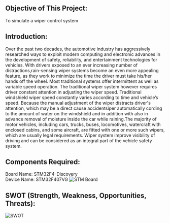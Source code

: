 ## Objective of This Project:
To simulate a wiper control system

## Introduction:
Over the past two decades, the automotive industry has aggressively researched ways to exploit modern computing and electronic advances in the development of safety, reliability, and entertainment technologies for vehicles. With drivers exposed to an ever increasing number of distractions,rain-sensing wiper systems become an even more appealing feature, as they work to minimize the time the driver must take his/her hands off the wheel. Most traditional systems offer intermittent as well as variable speed operation. The traditional wiper system however requires driver constant attention in adjusting the wiper speed. Traditional windshield wiper speed constantly varies according to time and vehicle’s speed. Because the manual adjustment of the wiper distracts driver's attention, which may be a direct cause accidentsiper automatically cording to the amount of water on the windshield and in addition with also in advance removal of moisture inside the car while raining.The majority of motor vehicles, including cars, trucks, buses, locomotives, watercraft with enclosed cabins, and some aircraft, are fitted with one or more such wipers, which are usually legal requirements. Wiper system improve visibility of driving and can be considered as an integral part of the vehicle safety system.

## Components Required:
Board Name: STM32F4-Discovery <br />
Device Name: STM32F407VG
![STM Board](https://user-images.githubusercontent.com/67890511/167889540-9040da52-e4fe-4806-91f1-b1fe0cfde935.png)

## SWOT (Strength, Weakness, Opportunities, Threats):
![SWOT](https://user-images.githubusercontent.com/67890511/167890148-02658ae8-a44f-408b-89ec-905fd50459e3.png)
